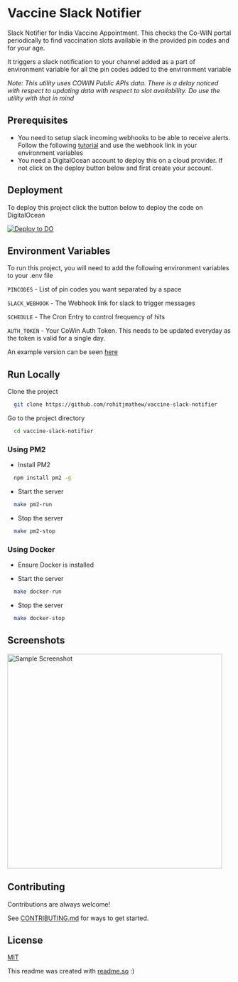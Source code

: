 # Vaccine Slack Notifier

Slack Notifier for India Vaccine Appointment. This checks the Co-WIN portal periodically to find vaccination slots available in the provided pin codes and for your age.

It triggers a slack notification to your channel added as a part of environment variable for all the pin codes added to the environment variable 

*Note: This utility uses COWIN Public APIs data. There is a delay noticed with respect to updating data with respect to slot availability. Do use the utility with that in mind* 

## Prerequisites

- You need to setup slack incoming webhooks to be able to receive alerts. Follow the following [tutorial](https://api.slack.com/messaging/webhooks) and use the webhook link in your environment variables
- You need a DigitalOcean account to deploy this on a cloud provider. If not click on the deploy button below and first create your account. 

## Deployment

To deploy this project click the button below to deploy the code on DigitalOcean

[![Deploy to DO](https://www.deploytodo.com/do-btn-blue.svg)](https://cloud.digitalocean.com/apps/new?repo=https://github.com/rohitjmathew/vaccine-slack-notifier/tree/main&refcode=4c19f19961b8)

## Environment Variables

To run this project, you will need to add the following environment variables to your .env file

`PINCODES` - List of pin codes you want separated by a space

`SLACK_WEBHOOK` - The Webhook link for slack to trigger messages

`SCHEDULE` - The Cron Entry to control frequency of hits

`AUTH_TOKEN` - Your CoWin Auth Token. This needs to be updated everyday as the token is valid for a single day.

An example version can be seen [here](https://github.com/rohitjmathew/vaccine-slack-notifier/blob/main/.env.sample)

## Run Locally

Clone the project

```bash
  git clone https://github.com/rohitjmathew/vaccine-slack-notifier
```

Go to the project directory

```bash
  cd vaccine-slack-notifier
```

### Using PM2

- Install PM2
```bash
  npm install pm2 -g
```

- Start the server

```bash
  make pm2-run
```

- Stop the server

```bash
  make pm2-stop
```

### Using Docker

- Ensure Docker is installed

- Start the server

```bash
  make docker-run
```

- Stop the server

```bash
  make docker-stop
```

## Screenshots

<img width="483" alt="Sample Screenshot" src="https://user-images.githubusercontent.com/17832347/116944784-c62dea80-ac93-11eb-9b47-8933ecfd641a.png">

## Contributing

Contributions are always welcome!

See [CONTRIBUTING.md](/CONTRIBUTING.md) for ways to get started.

## License

[MIT](/LICENSE)

This readme was created with [readme.so](https://readme.so) :)
